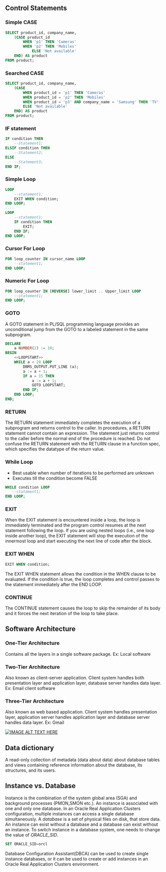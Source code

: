 ## Control Statements

### Simple CASE

```sql
SELECT product_id, company_name, 
    (CASE product_id
        WHEN 'p1' THEN 'Cameras' 
        WHEN 'p2' THEN 'Mobiles' 
            ELSE 'Not available'
    END) AS product 
FROM product;
```

### Searched CASE

```sql
SELECT product_id, company_name, 
    (CASE
        WHEN product_id = 'p1' THEN 'Cameras' 
        WHEN product_id = 'p2' THEN 'Mobiles' 
        WHEN product_id = 'p3' AND company_name = 'Samsung' THEN 'TV' 
        ELSE 'Not available'
    END) AS product 
FROM product;
```

### IF statement

```sql
IF condition THEN 
    --Statement1;
ELSIF condition THEN 
    --Statement2;
ELSE 
    --Statement3;
END IF;
```

### Simple Loop

```sql
LOOP
    --statement1;
    EXIT WHEN condition; 
END LOOP;
----
LOOP
    --statement1;
    IF condition THEN 
        EXIT;
    END IF; 
END LOOP;
```

### Cursor For Loop

```sql
FOR loop_counter IN cursor_name LOOP 
    --statement1;
END LOOP;
```

### Numeric For Loop

```sql
FOR loop_counter IN [REVERSE] lower_limit .. Upper_limit LOOP
    --statement1;
END LOOP;
```

### GOTO

A GOTO statement in PL/SQL programming language provides an unconditional jump from the GOTO to a labeled statement in the same subprogram. 

```sql
DECLARE
    a NUMBER(2) := 10; 
BEGIN
    <<LOOPSTART>>
    WHILE a < 20 LOOP 
        DBMS_OUTPUT.PUT_LINE (a);
        a := a + 1;
        IF a = 15 THEN 
            a := a + 1;
            GOTO LOOPSTART; 
        END IF;
    END LOOP; 
END;
```

### RETURN

The RETURN statement immediately completes the execution of a subprogram and returns control to the caller. In procedures, a RETURN statement cannot contain an expression. The statement just returns control to the caller before the normal end of the procedure is reached. Do not confuse the RETURN statement with the RETURN clause in a function spec, which specifies the datatype of the return value.

### While Loop

- Best usable when number of iterations to be performed are unknown
- Executes till the condition become FALSE
```sql
WHILE condition LOOP
   --statement1;
END LOOP;
```

### EXIT
When the EXIT statement is encountered inside a loop, the loop is immediately terminated and the program control resumes at the next statement following the loop.
If you are using nested loops (i.e., one loop inside another loop), the EXIT statement will stop the execution of the innermost loop and start executing the next line of code after the block.

### EXIT WHEN
```sql
EXIT WHEN condition;
```
The EXIT WHEN statement allows the condition in the WHEN clause to be evaluated. If the condition is true, the loop completes and control passes to the statement immediately after the END LOOP.

### CONTINUE
The CONTINUE statement causes the loop to skip the remainder of its body and it forces the next iteration of the loop to take place.

## Software Architecture

### One-Tier Architecture
Contains all the layers in a single software package. Ex: Local software

### Two-Tier Architecture
Also known as client-server application. Client system handles both presentation layer and application layer, database server handles data layer. Ex: Email client software

### Three-Tier Architecture
Also known as web based application. Client system handles
presentation layer, application server handles application layer and database server handles data layer. Ex: Gmail

[![IMAGE ALT TEXT HERE](http://img.youtube.com/vi/v=BrT3AO8bVQY&ab_channel=CodingTech/0.jpg)](http://www.youtube.com/watch?v=BrT3AO8bVQY&ab_channel=CodingTech)

## Data dictionary
A read-only collection of metadata (data about data) about database tables and views containing reference information about the database, its structures, and its users.

## Instance vs. Database
Instance is the combination of the system global area (SGA) and background processes (PMON,SMON etc.). An instance is associated with one and only one database. In an Oracle Real Application Clusters configuration, multiple instances can access a single database simultaneously. A *database* is a set of physical files on disk, that store data. An instance can exist without a database and a database can exist without an instance. To switch instance in a database system, one needs to change the value of *ORACLE_SID*. 
```sql
SET ORACLE_SID=orcl 
```
Database Configuration Assistant(DBCA) can be used to create single instance databases, or it can be used to create or add instances in an Oracle Real Application Clusters environment.